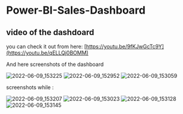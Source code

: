 # Power-BI-Sales-Dashboard


## video of the dashdoard
you can check it out from here: [https://youtu.be/9fKJwGcTc9Y](https://youtu.be/qELLQj0BOMM)

And here screenshots of the dashboard

![2022-06-09_153225](https://user-images.githubusercontent.com/77818119/172859746-da5b4a5b-1045-47e7-a526-91eef186ce8d.png)
![2022-06-09_152952](https://user-images.githubusercontent.com/77818119/172859772-f7be2be2-2e53-4133-8da3-e150e0c5ac45.png)
![2022-06-09_153059](https://user-images.githubusercontent.com/77818119/172859791-bafc3e0e-86e1-427b-931a-9da6aa13e095.png)

screenshots while :

![2022-06-09_153207](https://user-images.githubusercontent.com/77818119/172859933-18ee45b9-e103-4fd0-b6ac-bf86a6ba4990.png)
![2022-06-09_153023](https://user-images.githubusercontent.com/77818119/172859956-d200bcf9-0f9e-4246-8cc1-5cfcdec49bc3.png)
![2022-06-09_153128](https://user-images.githubusercontent.com/77818119/172859993-8a21a1aa-0fa0-4c13-8105-5cc5aa883f7d.png)
![2022-06-09_153145](https://user-images.githubusercontent.com/77818119/172860012-fddb7dae-38a3-4731-a15f-506f0abe95a0.png)
